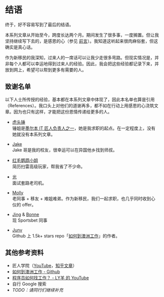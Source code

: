 # 结语

终于，好不容易写到了最后的结语。

本系列文章从开始至今，跨度长达两个月。期间发生了很多事，一度搁置。但让我坚持继续写下去的，是感恩的心（参见 [前言](TODO:link)）。我知道这听起来很肉麻俗套，但这确实是真心话。

作为新移民的我深知，过来人的一席话可以让我少走很多弯路。但现实情况是，并非每个人都可以幸运地得到过来人的经验。因此，我会把这些经验都记录下来，并放到网上，希望可以帮到更多有需要的人。

## 致谢名单

以下人士所传授的经验，基本都在本系列文章中体现了，因此本名单也算是引用（References）。我口头上对他们的道谢再多，都不如在行动上用感恩的心浇筑文章。因为也只有这样，才能把这份恩情传递给更多的人。

* [虎头锤](https://www.linkedin.com/in/fiona-man-b7b834a8)  
  锤姐是[墨尔本 IT 匠人负责人之一](https://zhuanlan.zhihu.com/p/45259889)，她是我求职的起点。在一定程度上，没有她就没有本系列文章。

* [Jake](https://www.linkedin.com/in/jakelin)  
  Jake 哥是我的校友，很幸运可以在异国他乡找到师叔。

* [红毛鹦鹉小姐](https://www.linkedin.com/in/jinihuang)  
  简历扫雷高级玩家，帮我省了不少命。

* [光](https://www.linkedin.com/in/xu-guang)  
  面试套路老司机。

* [Molly](https://www.linkedin.com/in/jiewenwang)  
  老同事 + 移友 + 难姐难弟。作为新移民，我们一起求职，也几乎同时收到心仪的 offer。

* [Jing](https://www.linkedin.com/in/jing-zhou-743201160) & [Bonne](https://www.linkedin.com/in/imzhudan)  
  现 Sportsbet 同事

* [Junv](https://www.linkedin.com/in/junwei-zhao-46944557)  
  Github 上 1.5k+ stars repo「[如何到澳洲工作](https://github.com/wahyd4/work-in-australia)」的作者。

## 其他参考资料

* 匠人学院（[YouTube](https://www.youtube.com/channel/UCanQu2BJniNfGViaF23dJgw)，[知乎文章](https://www.zhihu.com/people/jrit-9/posts)）
* [如何到澳洲工作 - Github](https://github.com/wahyd4/work-in-australia)
* [程序员如何找工作？ - LY羊 的 YouTube](https://youtu.be/pUZK32GCRHg)
* 自行 Google 搜索
* *TODO：请同行们继续补充*
